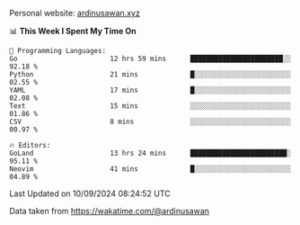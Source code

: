Personal website: [ardinusawan.xyz](https://ardinusawan.xyz)

<!--START_SECTION:waka-->
📊 **This Week I Spent My Time On** 

```text
💬 Programming Languages: 
Go                       12 hrs 59 mins      ███████████████████████░░   92.18 % 
Python                   21 mins             █░░░░░░░░░░░░░░░░░░░░░░░░   02.55 % 
YAML                     17 mins             █░░░░░░░░░░░░░░░░░░░░░░░░   02.08 % 
Text                     15 mins             ░░░░░░░░░░░░░░░░░░░░░░░░░   01.86 % 
CSV                      8 mins              ░░░░░░░░░░░░░░░░░░░░░░░░░   00.97 % 

🔥 Editors: 
GoLand                   13 hrs 24 mins      ████████████████████████░   95.11 % 
Neovim                   41 mins             █░░░░░░░░░░░░░░░░░░░░░░░░   04.89 % 
```


 Last Updated on 10/09/2024 08:24:52 UTC
<!--END_SECTION:waka-->
Data taken from https://wakatime.com/@ardinusawan
